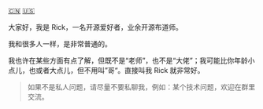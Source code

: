 [:cn:](about-me.md) [:us:](README.md)

大家好，我是 Rick，一名开源爱好者，业余开源布道师。

我和很多人一样，是非常普通的。

我也许在某些方面有点了解，但既不是“老师”，也不是“大佬”；我可能比你年龄小点儿，也或者大点儿，但不用叫”哥“。直接叫我 Rick 就非常好。

> 如果不是私人问题，请尽量不要私聊我，例如：某个技术问题，欢迎在群里交流。
